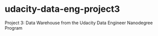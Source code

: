# udacity-data-eng-project3
Project 3: Data Warehouse from the Udacity Data Engineer Nanodegree Program
